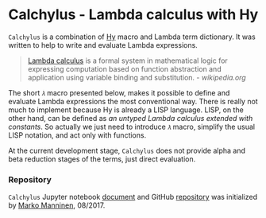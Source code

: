 # Calchylus - Lambda calculus with Hy

`Calchylus` is a combination of [Hy](http://docs.hylang.org) macro and Lambda term dictionary. It was written to help to write and evaluate Lambda expressions.

<blockquote><a href="https://en.wikipedia.org/wiki/Lambda_calculus">Lambda calculus</a> is a formal system in mathematical logic for expressing computation based on function abstraction and application using variable binding and substitution. -<i> wikipedia.org</i></blockquote>

The short `𝜆` macro presented below, makes it possible to define and evaluate Lambda expressions the most conventional way. There is really not much to implement because Hy is already a LISP language. LISP, on the other hand, can be defined as *an untyped Lambda calculus extended with constants*. So actually we just need to introduce `𝜆` macro,  simplify the usual LISP notation, and act only with functions.

At the current development stage, `Calchylus` does not provide alpha and beta reduction stages of the terms, just direct evaluation.

### Repository

`Calchylus` Jupyter notebook [document](http://nbviewer.jupyter.org/github/markomanninen/calchylus/blob/master/Calchylus%20-%20Lambda%20calculus%20in%20Hy.ipynb) and GitHub [repository](https://github.com/markomanninen/calchylus) was initialized by [Marko Manninen](https://github.com/markomanninen), 08/2017.
